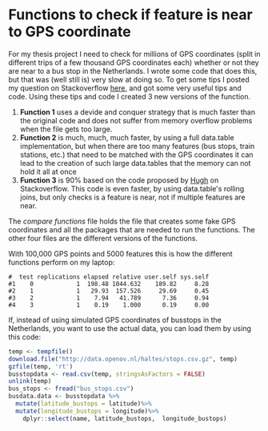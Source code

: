 # Functions to check if feature is near to GPS coordinate
For my thesis project I need to check for millions of GPS coordinates (split in different trips of a few thousand GPS coordinates each) whether or not they are near to a bus stop in the Netherlands. I wrote some code that does this, but that was (well still is) very slow at doing so. To get some tips I posted my question on Stackoverflow [here](https://stackoverflow.com/questions/53212103/how-to-efficiently-calculate-distance-between-gps-points-in-one-dataset-and-gps), and got some very useful tips and code. Using these tips and code I created 3 new versions of the function.
1. **Function 1** uses a devide and conquer strategy that is much faster than the original code and does not suffer from memory overflow problems when the file gets too large. 
2. **Function 2** is much, much, much faster, by using a full data.table implementation, but when there are too many features (bus stops, train stations, etc.) that need to be matched with the GPS coordinates it can lead to the creation of such large data.tables that the memory can not hold it all at once
3.  **Function 3** is 90% based on the code proposed by [Hugh](https://stackoverflow.com/users/1664978/hugh) on Stackoverflow. This code is even faster, by using data.table's rolling joins, but only checks is a feature is near, not if multiple features are near.

The *compare functions* file holds the file that creates some fake GPS coordinates and all the packages that are needed to run the functions. The other four files are the different versions of the functions.

With 100,000 GPS points and 5000 features this is how the different functions perform on my laptop:

```
#  test replications elapsed relative user.self sys.self
#1    0            1  198.48 1044.632    189.82     8.28
#2    1            1   29.93  157.526     29.69     0.45
#3    2            1    7.94   41.789      7.36     0.94
#4    3            1    0.19    1.000      0.19     0.00
```

If, instead of using simulated GPS coordinates of busstops in the Netherlands, you want to use the actual data, you can load them  by using this code:
```r
temp <- tempfile()
download.file("http://data.openov.nl/haltes/stops.csv.gz", temp) 
gzfile(temp, 'rt')
busstopdata <- read.csv(temp, stringsAsFactors = FALSE)
unlink(temp)
bus_stops <- fread("bus_stops.csv")
busdata.data <- busstopdata %>%
  mutate(latitude_bustops = latitude)%>%
  mutate(longitude_bustops = longitude)%>%
    dplyr::select(name, latitude_bustops,  longitude_bustops)
```
